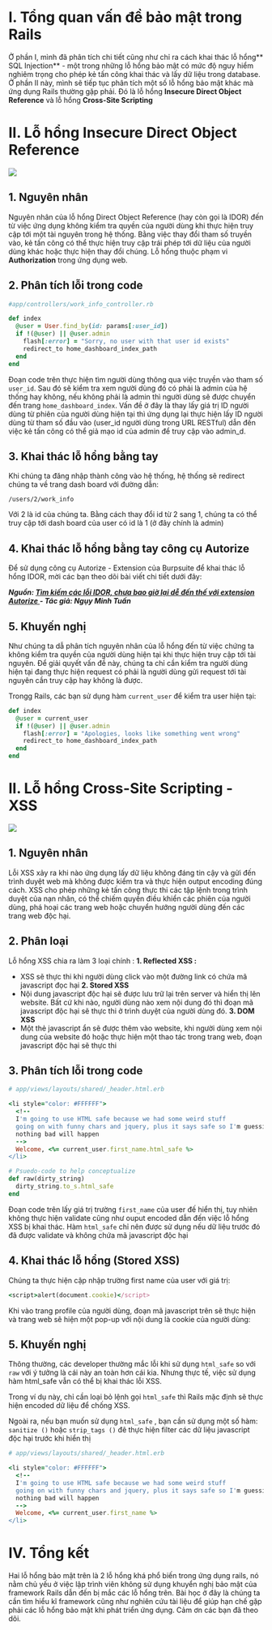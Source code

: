 # I. Tổng quan vấn đề bảo mật trong Rails
Ở phần I, mình đã phân tích chi tiết cũng như chỉ ra cách khai thác lỗ hổng** SQL Injection** - một trong những lỗ hổng bảo mật có mức độ nguy hiểm nghiêm trọng cho phép kẻ tấn công khai thác và lấy dữ liệu trong database. 
Ở phần II này, mình sẽ tiếp tục phân tích một số lỗ hổng bảo mật khác mà ứng dụng Rails thường gặp phải. Đó là lỗ hổng **Insecure Direct Object Reference** và lỗ hổng **Cross-Site Scripting**
# II. Lỗ hổng Insecure Direct Object Reference
![](https://images.viblo.asia/200f2c98-25af-4940-9fe1-d82eef7a8adf.png)

## 1. Nguyên nhân
Nguyên nhân của lỗ hổng Direct Object Reference (hay còn gọi là IDOR) đến từ việc ứng dụng không kiểm tra quyền của người dùng khi thực hiện truy cập tới một tài nguyên trong hệ thống. Bằng việc thay đổi tham số truyền vào, kẻ tấn công có thể thực hiện truy cập trái phép tới dữ liệu của người dùng khác hoặc thực hiện thay đổi chúng. Lỗ hổng thuộc phạm vi **Authorization** trong ứng dụng web.

## 2. Phân tích lỗi trong code
```ruby
#app/controllers/work_info_controller.rb

def index
  @user = User.find_by(id: params[:user_id])
  if !(@user) || @user.admin
    flash[:error] = "Sorry, no user with that user id exists"
    redirect_to home_dashboard_index_path
  end
end
```
Đoạn code trên thực hiện tìm người dùng thông qua việc truyền vào tham số `user_id`. Sau đó sẽ kiểm tra xem người dùng đó có phải là admin của hệ thống hay không, nếu không  phải là admin thì người dùng sẽ được chuyển đến trang `home_dashboard_index`.
Vấn đề ở đây là thay lấy giá trị ID người dùng từ phiên của người dùng hiện tại thì ứng dụng lại thực hiện lấy ID người dùng từ tham số đầu vào (user_id người dùng trong URL RESTful) dẫn đến việc kẻ tấn công có thể giả mạo id của admin để truy cập vào admin_d.

## 3. Khai thác lỗ hổng bằng tay
Khi chúng ta đăng nhập thành công vào hệ thống, hệ thống sẽ redirect chúng ta về trang dash board với đường dẫn: 

`
/users/2/work_info
`

Với 2 là id của chúng ta. Bằng cách thay đổi id từ 2 sang 1, chúng ta có thể truy cập tới dash board của user có id là 1 (ở đây chính là admin)


## 4. Khai thác lỗ hổng bằng tay công cụ Autorize
Để sử dụng công cụ Autorize - Extension của Burpsuite để khai thác lỗ hổng IDOR, mời các bạn theo dõi bài viết chi tiết dưới đây:

***Nguồn: [Tìm kiếm các lỗi IDOR, chưa bao giờ lại dễ đến thế với extension Autorize
](https://viblo.asia/p/tim-kiem-cac-loi-idor-chua-bao-gio-lai-de-den-the-voi-extension-autorize-gDVK2z02KLj) - Tác giả: Ngụy Minh Tuấn***

## 5. Khuyến nghị
Như chúng ta dẫ phân tích nguyên nhân của lỗ hổng đến từ việc chứng ta không kiểm tra quyền của người dùng hiện tại khi thực hiện truy cập tới tài nguyên. Để giải quyết vấn đề này, chúng ta chỉ cần kiểm tra người dùng hiện tại đang thực hiện request có phải là người dùng gửi request tới tài nguyên cần truy cập hay không là được.

Trongg Rails, các bạn sử dụng hàm `current_user` để kiểm tra user hiện tại:

```ruby
def index
  @user = current_user
  if !(@user) || @user.admin
    flash[:error] = "Apologies, looks like something went wrong"
    redirect_to home_dashboard_index_path
  end
end
```
# II. Lỗ hổng Cross-Site Scripting - XSS
![](https://images.viblo.asia/06652eee-60a8-4c0e-9d9c-24760e65c9c7.png)

## 1. Nguyên nhân
Lỗi XSS xảy ra khi nào ứng dụng lấy dữ liệu không đáng tin cậy và gửi đến trình duyệt web mà không được kiểm tra và thực hiện output encoding đúng cách. XSS cho phép những kẻ tấn công thực thi các tập lệnh trong trình duyệt của nạn nhân, có thể chiếm quyền điều khiển các phiên của người dùng, phá hoại các trang web hoặc chuyển hướng người dùng đến các trang web độc hại.

## 2. Phân loại
Lỗ hổng XSS chia ra làm 3 loại chính :
**1. Reflected XSS :**
- XSS sẽ thực thi khi người dùng click vào một đường link có chứa mã javascript đọc hại
**2. Stored XSS**
- Nội dung javascript độc hại sẽ được lưu trữ lại trên server và hiển thị lên website. Bất cứ khi nào, người dùng nào xem nội dung đó thì đoạn mã javascript độc hại sẽ thực thi ở trình duyệt của người dùng đó.
**3. DOM XSS**
- Một thẻ javascript ẩn sẽ được thêm vào website, khi người dùng xem nội dung của website đó hoặc thực hiện một thao tác trong trang web, đoạn javascript độc hại sẽ thực thi
## 3. Phân tích lỗi trong code
```ruby
# app/views/layouts/shared/_header.html.erb

<li style="color: #FFFFFF">
  <!--
  I'm going to use HTML safe because we had some weird stuff
  going on with funny chars and jquery, plus it says safe so I'm guessing
  nothing bad will happen
  -->
  Welcome, <%= current_user.first_name.html_safe %>
</li>
```

```ruby
# Psuedo-code to help conceptualize
def raw(dirty_string)
  dirty_string.to_s.html_safe
end
```
Đoạn code trên lấy giá trị trường `first_name` của user đế hiển thị, tuy nhiên không thực hiện validate cũng như ouput encoded dẫn đến việc lỗ hổng XSS bị khai thác. Hàm `html_safe` chỉ nên được sử dụng nếu dữ liệu trước đó đã được validate và không chứa mã javascript độc hại

## 4. Khai thác lỗ hổng (Stored XSS)
Chúng ta thực hiện cập nhập trường first name của user với giá trị:

```ruby
<script>alert(document.cookie)</script>
```

Khi vào trang profile của người dùng, đoạn mã javascript trên sẽ thực  hiện và trang web sẽ hiện một pop-up với nội dung là cookie của người dùng:

## 5. Khuyến nghị
Thông thường, các developer thường mắc lỗi khi sử dụng `html_safe` so với `raw` với ý tưởng là cái này an toàn hơn cái kia. Nhưng thực tế, việc sử dụng hàm html_safe vẫn có thể bị khai thác lỗi XSS.

Trong ví dụ này, chỉ cần loại bỏ lệnh gọi `html_safe` thì Rails mặc định sẽ thực hiện encoded dữ liệu để chống XSS.

Ngoài ra, nếu bạn muốn sử dụng `html_safe` , bạn cần sử dụng một số hàm: `sanitize ()` hoặc `strip_tags ()` đê thực hiện filter các dữ liệu javascript độc hại trước khi hiển thị


```ruby
# app/views/layouts/shared/_header.html.erb

<li style="color: #FFFFFF">
  <!--
  I'm going to use HTML safe because we had some weird stuff
  going on with funny chars and jquery, plus it says safe so I'm guessing
  nothing bad will happen
  -->
  Welcome, <%= current_user.first_name %>
</li>
```

# IV. Tổng kết
Hai lỗ hổng bảo mật trên là 2 lỗ hổng khá phổ biến trong ứng dụng rails, nó nằm chủ yếu ở việc lập trình viên không sử dụng khuyển nghị bảo mật của framework Rails dẫn đến bị mắc các lỗ hổng trên. Bài học ở đây là chúng ta cần tìm hiểu kĩ framework cũng như nghiên cứu tài liệu để giúp hạn chế gặp phải các lỗ hổng bảo mật khi phát triển ứng dụng. Cảm ơn các bạn đã theo dõi.